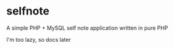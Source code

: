 # selfnote
A simple PHP + MySQL self note application written in pure PHP

I'm too lazy, so docs later
